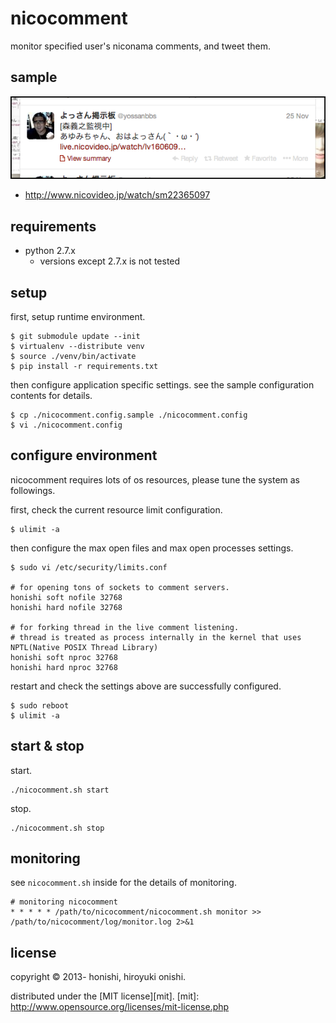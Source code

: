 nicocomment
==
monitor specified user's niconama comments, and tweet them.

sample
-------------
![sample](./sample/screenshot.png)
- http://www.nicovideo.jp/watch/sm22365097

requirements
--
- python 2.7.x
    - versions except 2.7.x is not tested

setup
--
first, setup runtime environment.
````
$ git submodule update --init
$ virtualenv --distribute venv
$ source ./venv/bin/activate
$ pip install -r requirements.txt
````

then configure application specific settings. see the sample configuration contents for details.
````
$ cp ./nicocomment.config.sample ./nicocomment.config
$ vi ./nicocomment.config
````

configure environment
--
nicocomment requires lots of os resources, please tune the system as followings.

first, check the current resource limit configuration.
````
$ ulimit -a
````

then configure the max open files and max open processes settings.
````
$ sudo vi /etc/security/limits.conf

# for opening tons of sockets to comment servers.
honishi soft nofile 32768
honishi hard nofile 32768

# for forking thread in the live comment listening.
# thread is treated as process internally in the kernel that uses NPTL(Native POSIX Thread Library)
honishi soft nproc 32768
honishi hard nproc 32768
````

restart and check the settings above are successfully configured.
````
$ sudo reboot
$ ulimit -a
````

start & stop
--
start.
````
./nicocomment.sh start
````
stop.
````
./nicocomment.sh stop
````

monitoring
--
see `nicocomment.sh` inside for the details of monitoring.

	# monitoring nicocomment
	* * * * * /path/to/nicocomment/nicocomment.sh monitor >> /path/to/nicocomment/log/monitor.log 2>&1

license
--
copyright &copy; 2013- honishi, hiroyuki onishi.

distributed under the [MIT license][mit].
[mit]: http://www.opensource.org/licenses/mit-license.php
